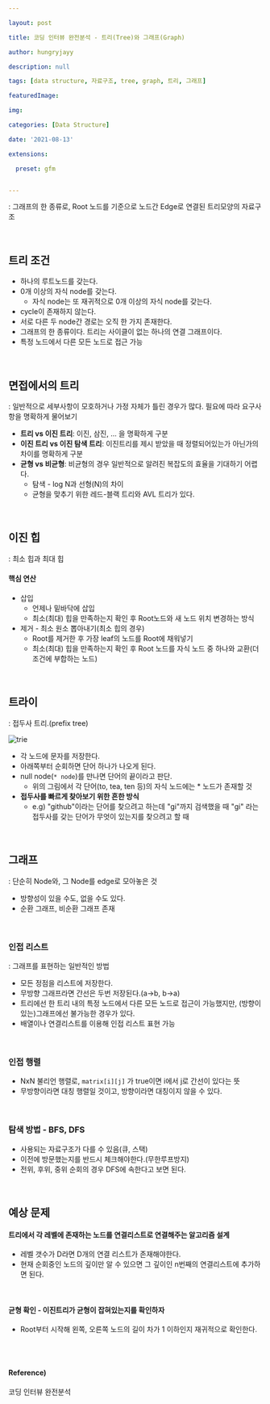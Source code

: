 ```yaml
---

layout: post

title: 코딩 인터뷰 완전분석 - 트리(Tree)와 그래프(Graph)

author: hungryjayy

description: null

tags: [data structure, 자료구조, tree, graph, 트리, 그래프]

featuredImage: 

img: 

categories: [Data Structure]

date: '2021-08-13'

extensions:

  preset: gfm


---
```


: 그래프의 한 종류로, Root 노드를 기준으로 노드간 Edge로 연결된 트리모양의 자료구조

<br>

## 트리 조건

* 하나의 루트노드를 갖는다.
* 0개 이상의 자식 node를 갖는다.
  * 자식 node는 또 재귀적으로 0개 이상의 자식 node를 갖는다.
* cycle이 존재하지 않는다.
* 서로 다른 두 node간 경로는 오직 한 가지 존재한다.
* 그래프의 한 종류이다. 트리는 사이클이 없는 하나의 연결 그래프이다.
* 특정 노드에서 다른 모든 노드로 접근 가능

<br>

## 면접에서의 트리

: 일반적으로 세부사항이 모호하거나 가정 자체가 틀린 경우가 많다. 필요에 따라 요구사항을 명확하게 물어보기

* **트리 vs 이진 트리**: 이진, 삼진, ... 을 명확하게 구분
* **이진 트리 vs 이진 탐색 트리**: 이진트리를 제시 받았을 때 정렬되어있는가 아닌가의 차이를 명확하게 구분
* **균형 vs 비균형**: 비균형의 경우 일반적으로 알려진 복잡도의 효율을 기대하기 어렵다.
  * 탐색 - log N과 선형(N)의 차이
  * 균형을 맞추기 위한 레드-블랙 트리와 AVL 트리가 있다.

<br>

## 이진 힙

: 최소 힙과 최대 힙

#### 핵심 연산

* 삽입
  * 언제나 밑바닥에 삽입
  * 최소(최대) 힙을 만족하는지 확인 후 Root노드와 새 노드 위치 변경하는 방식
* 제거 - 최소 원소 뽑아내기(최소 힙의 경우)
  * Root를 제거한 후 가장 leaf의 노드를 Root에 채워넣기
  * 최소(최대) 힙을 만족하는지 확인 후 Root 노드를 자식 노드 중 하나와 교환(더 조건에 부합하는 노드)

<br>

## 트라이

: 접두사 트리.(prefix tree)

![trie](https://hungryjayy.github.io/assets/img/Data_Structure/trie.png) 



* 각 노드에 문자를 저장한다.
* 아래쪽부터 순회하면 단어 하나가 나오게 된다.
* null node(`* node`)를 만나면 단어의 끝이라고 판단.
  * 위의 그림에서 각 단어(to, tea, ten 등)의 자식 노드에는 * 노드가 존재할 것
* **접두사를 빠르게 찾아보기 위한 흔한 방식**
  * e.g) "github"이라는 단어를 찾으려고 하는데 "gi"까지 검색했을 때 "gi" 라는 접두사를 갖는 단어가 무엇이 있는지를 찾으려고 할 때

<br>

## 그래프

: 단순히 Node와, 그 Node를 edge로 모아놓은 것

* 방향성이 있을 수도, 없을 수도 있다.
* 순환 그래프, 비순환 그래프 존재

<br>

### 인접 리스트

: 그래프를 표현하는 일반적인 방법

* 모든 정점을 리스트에 저장한다.
* 무방향 그래프라면 간선은 두번 저장된다.(a->b, b->a)
* 트리에선 한 트리 내의 특정 노드에서 다른 모든 노드로 접근이 가능했지만, (방향이 있는)그래프에선 불가능한 경우가 있다.
* 배열이나 연결리스트를 이용해 인접 리스트 표현 가능

<br>

### 인접 행렬

* NxN 불리언 행렬로, `matrix[i][j]` 가 true이면 i에서 j로 간선이 있다는 뜻
* 무방향이라면 대칭 행렬일 것이고, 방향이라면 대칭이지 않을 수 있다.

<br>

### 탐색 방법 - BFS, DFS

* 사용되는 자료구조가 다를 수 있음(큐, 스택)
* 이전에 방문했는지를 반드시 체크해야한다.(무한루프방지)
* 전위, 후위, 중위 순회의 경우 DFS에 속한다고 보면 된다.

<br>

## 예상 문제

#### 트리에서 각 레벨에 존재하는 노드를 연결리스트로 연결해주는 알고리즘 설계

* 레벨 갯수가 D라면 D개의 연결 리스트가 존재해야한다.
* 현재 순회중인 노드의 깊이만 알 수 있으면 그 깊이인 n번째의 연결리스트에 추가하면 된다.

<br>

#### 균형 확인 - 이진트리가 균형이 잡혀있는지를 확인하자

* Root부터 시작해 왼쪽, 오른쪽 노드의 길이 차가 1 이하인지 재귀적으로 확인한다.

<br><br>

#### Reference)

코딩 인터뷰 완전분석

